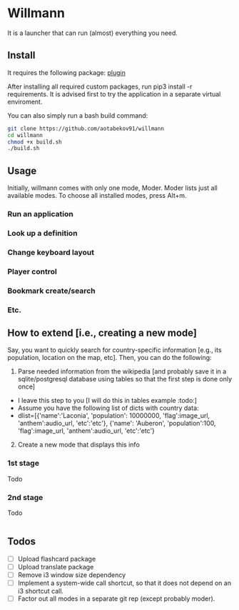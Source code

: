 # Willmann

It is a launcher that can run (almost) everything you need.

## Install

It requires the following package: [plugin](https://github.com/aotabekov91/plugin)

After installing all required custom packages, run pip3 install -r requirements. It is advised first to try the application in a separate virtual enviroment. 

You can also simply run a bash build command:

```bash
git clone https://github.com/aotabekov91/willmann
cd willmann
chmod +x build.sh
./build.sh
```
## Usage

Initially, willmann comes with only one mode, Moder. Moder lists just all available modes. To choose all installed modes, press Alt+m. 

### Run an application

### Look up a definition 

### Change keyboard layout

### Player control

### Bookmark create/search

### Etc.

## How to extend [i.e., creating a new mode]

Say, you want to quickly search for country-specific information [e.g., its population, location on the map, etc]. Then, you can do the following:

1. Parse needed information from the wikipedia [and probably save it in a sqlite/postgresql database using tables so that the first step is done only once]
  * I leave this step to you [I will do this in tables example :todo:]
  * Assume you have the following list of dicts with country data:
  * dlist=[{'name':'Laconia', 'population': 10000000, 'flag':image_url, 'anthem':audio_url, 'etc':'etc'}, {'name': 'Auberon', 'population':100, 'flag':image_url, 'anthem':audio_url, 'etc':'etc'}

2. Create a new mode that displays this info

### 1st stage

Todo

### 2nd stage

Todo

```python
```

## Todos

* [ ] Upload flashcard package
* [ ] Upload translate package
* [ ] Remove i3 window size dependency
* [ ] Implement a system-wide call shortcut, so that it does not depend on an i3 shortcut call.
* [ ] Factor out all modes in a separate git rep (except probably moder).
